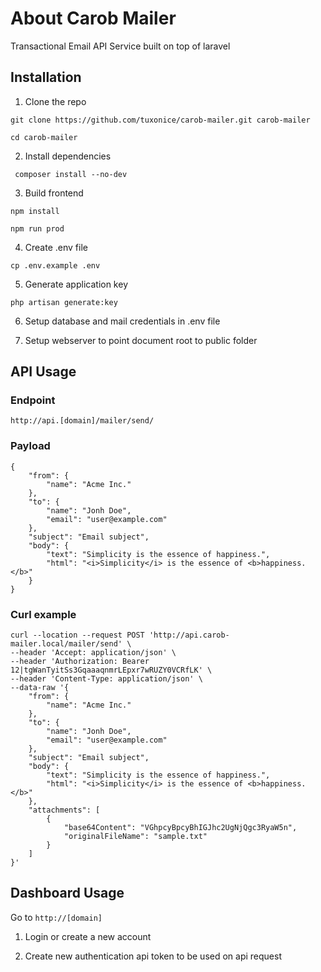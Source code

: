 # About Carob Mailer

Transactional Email API Service built on top of laravel

## Installation

1. Clone the repo

``` git clone https://github.com/tuxonice/carob-mailer.git carob-mailer ```

``` cd carob-mailer ```

2. Install dependencies

``` composer install --no-dev```

3. Build frontend

``` npm install ```

``` npm run prod ```

4. Create .env file

``` cp .env.example .env ```

5. Generate application key

``` php artisan generate:key ```

6. Setup database and mail credentials in .env file


7. Setup webserver to point document root to public folder


## API Usage

### Endpoint

```
http://api.[domain]/mailer/send/
```

### Payload

```
{
    "from": {
        "name": "Acme Inc."
    },
    "to": {
        "name": "Jonh Doe",
        "email": "user@example.com"
    },
    "subject": "Email subject",
    "body": {
        "text": "Simplicity is the essence of happiness.",
        "html": "<i>Simplicity</i> is the essence of <b>happiness.</b>"
    }
}
```

### Curl example

````
curl --location --request POST 'http://api.carob-mailer.local/mailer/send' \
--header 'Accept: application/json' \
--header 'Authorization: Bearer 12|tgWanTyitSs3GqaaaqnmrLEpxr7wRUZY0VCRfLK' \
--header 'Content-Type: application/json' \
--data-raw '{
    "from": {
        "name": "Acme Inc."
    },
    "to": {
        "name": "Jonh Doe",
        "email": "user@example.com"
    },
    "subject": "Email subject",
    "body": {
        "text": "Simplicity is the essence of happiness.",
        "html": "<i>Simplicity</i> is the essence of <b>happiness.</b>"
    },
    "attachments": [
        {
            "base64Content": "VGhpcyBpcyBhIGJhc2UgNjQgc3RyaW5n",
            "originalFileName": "sample.txt"
        }   
    ]
}'
````

## Dashboard Usage

Go to ```http://[domain]```

1. Login or create a new account

2. Create new authentication api token to be used on api request


